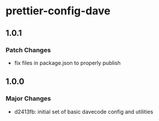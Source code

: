 # prettier-config-dave

## 1.0.1

### Patch Changes

- fix files in package.json to properly publish

## 1.0.0

### Major Changes

- d2413fb: initial set of basic davecode config and utilities
